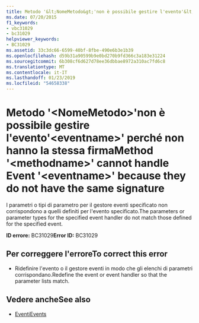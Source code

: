 ```yaml
---
title: Metodo '&lt;NomeMetodo&gt;'non è possibile gestire l'evento'&lt;eventname&gt;' perché non hanno la stessa firma
ms.date: 07/20/2015
f1_keywords:
- vbc31029
- bc31029
helpviewer_keywords:
- BC31029
ms.assetid: 33c3dc66-6599-40bf-8fbe-490e6b3e1b39
ms.openlocfilehash: d59b31a90599b9e0bd270b9fd366c3a183e31224
ms.sourcegitcommit: 6b308cf6d627d78ee36dbbae8972a310ac7fd6c8
ms.translationtype: MT
ms.contentlocale: it-IT
ms.lasthandoff: 01/23/2019
ms.locfileid: "54658338"
---
```

# <a name="method-ltmethodnamegt-cannot-handle-event-lteventnamegt-because-they-do-not-have-the-same-signature"></a><span data-ttu-id="63163-102">Metodo '&lt;NomeMetodo&gt;'non è possibile gestire l'evento'&lt;eventname&gt;' perché non hanno la stessa firma</span><span class="sxs-lookup"><span data-stu-id="63163-102">Method '&lt;methodname&gt;' cannot handle Event '&lt;eventname&gt;' because they do not have the same signature</span></span>
<span data-ttu-id="63163-103">I parametri o tipi di parametro per il gestore eventi specificato non corrispondono a quelli definiti per l'evento specificato.</span><span class="sxs-lookup"><span data-stu-id="63163-103">The parameters or parameter types for the specified event handler do not match those defined for the specified event.</span></span>  
  
 <span data-ttu-id="63163-104">**ID errore:** BC31029</span><span class="sxs-lookup"><span data-stu-id="63163-104">**Error ID:** BC31029</span></span>  
  
## <a name="to-correct-this-error"></a><span data-ttu-id="63163-105">Per correggere l'errore</span><span class="sxs-lookup"><span data-stu-id="63163-105">To correct this error</span></span>  
  
-   <span data-ttu-id="63163-106">Ridefinire l'evento o il gestore eventi in modo che gli elenchi di parametri corrispondano.</span><span class="sxs-lookup"><span data-stu-id="63163-106">Redefine the event or event handler so that the parameter lists match.</span></span>  
  
## <a name="see-also"></a><span data-ttu-id="63163-107">Vedere anche</span><span class="sxs-lookup"><span data-stu-id="63163-107">See also</span></span>
- [<span data-ttu-id="63163-108">Eventi</span><span class="sxs-lookup"><span data-stu-id="63163-108">Events</span></span>](../../visual-basic/programming-guide/language-features/events/index.md)
